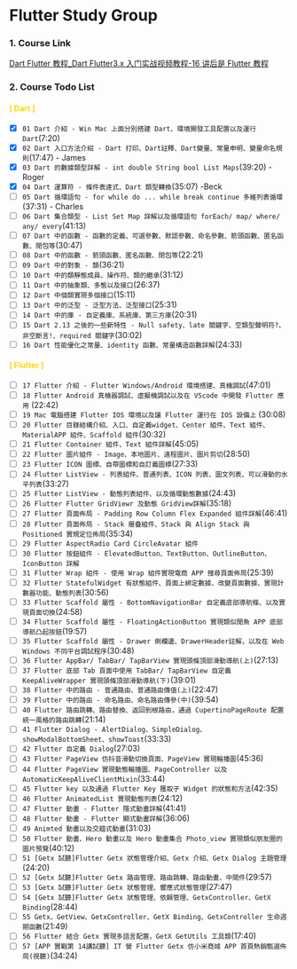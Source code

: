 # Flutter Study Group

### 1. Course Link

[Dart Flutter 教程\_Dart Flutter3.x 入门实战视频教程-16 讲后是 Flutter 教程](https://www.bilibili.com/video/BV1S4411E7LY/?spm_id_from=333.337.search-card.all.click&vd_source=feb0e2b9eaf6e44eee2d9caa2c30a61e)

### 2. Course Todo List

#### <font color=#FFD700> [ Dart ] </font>

- [x] `01 Dart 介紹 - Win Mac 上面分別搭建 Dart、環境開發工具配置以及運行 Dart`(7:20)
- [x] `02 Dart 入口方法介紹 - Dart 打印、Dart註釋、Dart變量、常量申明、變量命名規則`(17:47) - James
- [x] `03 Dart 的數據類型詳解 - int double String bool List Maps`(39:20) - Roger
- [x] `04 Dart 運算符 - 條件表達式、Dart 類型轉換`(35:07) -Beck
- [ ] `05 Dart 循環語句 - for while do ... while break continue 多維列表循環`(37:31) - Charles
- [ ] `06 Dart 集合類型 - List Set Map 詳解以及循環語句 forEach/ map/ where/ any/ every`(41:13)
- [ ] `07 Dart 中的函數 - 函數的定義、可選參數、默認參數、命名參數、箭頭函數、匿名函數、閉包等`(30:47)
- [ ] `08 Dart 中的函數 - 箭頭函數、匿名函數、閉包等`(22:21)
- [ ] `09 Dart 中的對象 - 類`(36:21)
- [ ] `10 Dart 中的類靜態成員、操作符、類的繼承`(31:12)
- [ ] `11 Dart 中的抽象類、多態以及接口`(26:37)
- [ ] `12 Dart 中個類實現多個接口`(15:11)
- [ ] `13 Dart 中的泛型 - 泛型方法、泛型接口`(25:31)
- [ ] `14 Dart 中的庫 - 自定義庫、系統庫、第三方庫`(20:31)
- [ ] `15 Dart 2.13 之後的一些新特性 - Null safety、late 關鍵字、空類型聲明符?、非空斷言!、required 關鍵字`(30:02)
- [ ] `16 Dart 性能優化之常量、identity 函數、常量構造函數詳解`(24:33)

#### <font color=#FFD700> [ Flutter ] </font>

- [ ] `17 Flutter 介紹 - Flutter Windows/Android 環境搭建、真機調試`(47:01)
- [ ] `18 Flutter Android 真機器調試、虛擬機調試以及在 VScode 中開發 Flutter 應用` (22:42)
- [ ] `19 Mac 電腦搭建 Flutter IOS 環境以及讓 Flutter 運行在 IOS 設備上` (30:08)
- [ ] `20 Flutter 目錄結構介紹、入口、自定義widget、Center 組件、Text 組件、MaterialAPP 組件、Scaffold 組件`(30:32)
- [ ] `21 Flutter Container 組件、Text 組件詳解`(45:05)
- [ ] `22 Flutter 圖片組件 - Image、本地圖片、遠程圖片、圖片剪切`(28:50)
- [ ] `23 Flutter ICON 圖標、自帶圖標和自訂義圖標`(27:33)
- [ ] `24 Flutter ListView - 列表組件、普通列表、ICON 列表、圖文列表、可以滑動的水平列表`(33:27)
- [ ] `25 Flutter ListView - 動態列表組件、以及循環動態數據`(24:43)
- [ ] `26 Flutter Flutter GridViewr 及動態 GridView詳解`(35:18)
- [ ] `27 Flutter 頁面佈局 - Padding Row Column Flex Expanded 組件詳解`(46:41)
- [ ] `28 Flutter 頁面佈局 - Stack 層疊組件、Stack 與 Align Stack 與 Positioned 實規定位佈局`(35:34)
- [ ] `29 Flutter AspectRadio Card CircleAvatar 組件`
- [ ] `30 Flutter 按鈕組件 - ElevatedButton、TextButton、OutlineButton、IconButton 詳解`
- [ ] `31 Flutter Wrap 組件 - 使用 Wrap 組件實現電商 APP 搜尋頁面佈局`(25:39)
- [ ] `32 Flutter StatefulWidget 有狀態組件、頁面上綁定數據、改變頁面數據、實現計數器功能、動態列表`(30:56)
- [ ] `33 Flutter Scaffold 屬性 - BottomNavigationBar 自定義底部導航條、以及實現頁面切換`(24:58)
- [ ] `34 Flutter Scaffold 屬性 - FloatingActionButton 實現類似閒魚 APP 底部導航凸起按鈕`(19:57)
- [ ] `35 Flutter Scaffold 屬性 - Drawer 側欄邊、DrawerHeader註解，以及在 Web Windows 不同平台調試程序`(30:48)
- [ ] `36 Flutter AppBar/ TabBar/ TapBarView 實現頭條頂部滑動導航(上)`(27:13)
- [ ] `37 Flutter 底部 Tab 頁面中使用 TabBar/ TapBarView 自定義 KeepAliveWrapper 實現頭條頂部滑動導航(下)`(39:01)
- [ ] `38 Flutter 中的路由 - 普通路由、普通路由傳值(上)`(22:47)
- [ ] `39 Flutter 中的路由 - 命名路由、命名路由傳參(中)`(39:54)
- [ ] `40 Flutter 路由跳轉、路由替換、返回到根路由，通過 CupertinoPageRoute 配置統一風格的路由跳轉`(21:14)
- [ ] `41 Flutter Dialog - AlertDialog、SimpleDialog、showModalBottomSheet、showToast`(33:33)
- [ ] `42 Flutter 自定義 Dialog`(27:03)
- [ ] `43 Flutter PageView 仿抖音滑動切換頁面、PageView 實現輪播圖`(45:36)
- [ ] `44 Flutter PageView 實現動態輪播圖、PageController 以及 AutomaticKeepAliveClientMixin`(33:44)
- [ ] `45 Flutter key 以及通過 Flutter Key 獲取子 Widget 的狀態和方法`(42:35)
- [ ] `46 Flutter AnimatedList 實現動態列表`(24:12)
- [ ] `47 Flutter 動畫 - Flutter 隱式動畫詳解`(41:41)
- [ ] `48 Flutter 動畫 - Flutter 顯式動畫詳解`(36:06)
- [ ] `49 Animted 動畫以及交錯式動畫`(31:03)
- [ ] `50 Flutter 動畫、Hero 動畫以及 Hero 動畫集合 Photo_view 實現類似朋友圈的圖片預覽`(40:12)
- [ ] `51 [Getx 試聽]Flutter Getx 狀態管理介紹、Getx 介紹、Getx Dialog 主題管理`(24:20)
- [ ] `52 [Getx 試聽]Flutter Getx 路由管理、路由跳轉、路由動畫、中間件`(29:57)
- [ ] `53 [Getx 試聽]Flutter Getx 狀態管理、響應式狀態管理`(27:47)
- [ ] `54 [Getx 試聽]Flutter Getx 狀態管理、依賴管理、GetxController、GetX Binding`(28:44)
- [ ] `55 Getx、GetView、GetxController、GetX Binding、GetxController 生命週期函數`(21:49)
- [ ] `56 Flutter 結合 Getx 實現多語言配置，GetX GetUtils 工具類`(17:40)
- [ ] `57 [APP 實戰第 14講試聽] IT 營 Flutter Getx 仿小米商城 APP 首頁熱銷甄選佈局(視聽)`(34:24)

